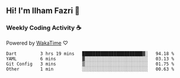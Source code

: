 ## Hi! I'm Ilham Fazri 👋

### Weekly Coding Activity ☕
Powered by [WakaTime](https://wakatime.com/) ♡
<!--START_SECTION:waka-->

```text
Dart         3 hrs 19 mins   ███████████████████████▓░   94.18 %
YAML         6 mins          ▓░░░░░░░░░░░░░░░░░░░░░░░░   03.13 %
Git Config   3 mins          ▒░░░░░░░░░░░░░░░░░░░░░░░░   01.75 %
Other        1 min           ░░░░░░░░░░░░░░░░░░░░░░░░░   00.63 %
```

<!--END_SECTION:waka-->
